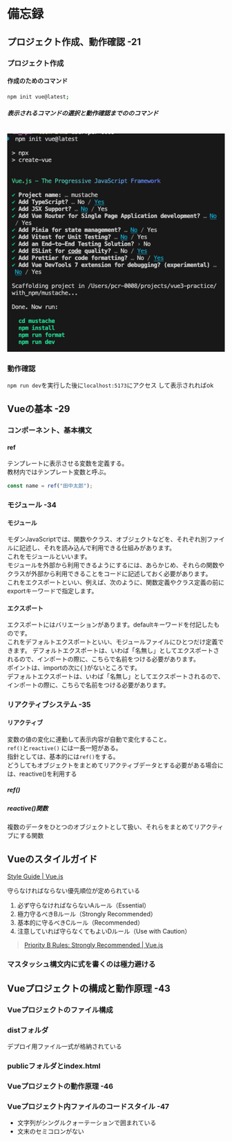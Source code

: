 # 備忘録

## プロジェクト作成、動作確認 -21

### プロジェクト作成

#### 作成のためのコマンド

```bash
npm init vue@latest;
```

##### 表示されるコマンドの選択と動作確認までののコマンド

```bash
```

![alt text](images/09-07_14_23_12.jpg)

### 動作確認

`npm run dev`を実行した後に`localhost:5173`にアクセス
して表示されればok

## Vueの基本 -29

### コンポーネント、基本構文

#### ref

テンプレートに表示させる変数を定義する。  
教材内ではテンプレート変数と呼ぶ。  
<!-- スクリプトブロックで定義した変数名でテンプレートブロックで利用できるようにする -->

```js
const name = ref("田中太郎");
```

### モジュール -34

#### モジュール

モダンJavaScriptでは、関数やクラス、オブジェクトなどを、それぞれ別ファイルに記述し、それを読み込んで利用できる仕組みがあります。  
これをモジュールといいます。  
モジュールを外部から利用できるようにするには、あらかじめ、それらの関数やクラスが外部から利用できることをコードに記述しておく必要があります。  
これをエクスポートといい、例えば、次のように、関数定義やクラス定義の前にexportキーワードで指定します。

#### エクスポート

エクスポートにはバリエーションがあります。defaultキーワードを付記したものです。  
これをデフォルトエクスポートといい、モジュールファイルにひとつだけ定義できます。
デフォルトエクスポートは、いわば「名無し」としてエクスポートされるので、インポートの際に、こちらで名前をつける必要があります。  
ポイントは、importの次に{ }がないところです。  
デフォルトエクスポートは、いわば「名無し」としてエクスポートされるので、インポートの際に、こちらで名前をつける必要があります。

### リアクティブシステム -35

#### リアクティブ

変数の値の変化に連動して表示内容が自動で変化すること。  
`ref()`と`reactive()` には一長一短がある。  
指針としては、基本的には`ref()`をする。  
どうしてもオブジェクトをまとめてリアクティブデータとする必要がある場合には、reactive()を利用する

##### ref()

##### reactive()関数

複数のデータをひとつのオブジェクトとして扱い、それらをまとめてリアクティブにする関数

## Vueのスタイルガイド

[Style Guide | Vue.js](https://vuejs.org/style-guide/)

守らなければならない優先順位が定められている

1. 必ず守らなければならないAルール（Essential）
1. 極力守るべきBルール（Strongly Recommended）
1. 基本的に守るべきCルール（Recommended）
1. 注意していれば守らなくてもよいDルール（Use with Caution）

> [Priority B Rules: Strongly Recommended | Vue.js](https://vuejs.org/style-guide/rules-strongly-recommended.html#simple-expressions-in-%E3%81%AA%E3%81%8A%E3%80%81%E3%81%93%E3%81%AE%E3%82%B9%E3%82%BF%E3%82%A4%E3%83%AB%E3%82%AC%E3%82%A4%E3%83%89%E3%81%AF%E3%80%81%E6%9C%AC%E6%9B%B8%E4%B8%AD%E3%81%A7%E3%82%82%E5%BF%85%E8%A6%81%E3%81%AB%E5%BF%9C%E3%81%98%E3%81%A6%E7%B4%B9%E4%BB%8B%E3%81%97%E3%81%A6%E3%81%84%E3%81%8D%E3%81%BE%E3%81%99%E3%80%82)

### マスタッシュ構文内に式を書くのは極力避ける

## Vueプロジェクトの構成と動作原理 -43

### Vueプロジェクトのファイル構成

### distフォルダ

デプロイ用ファイル一式が格納されている

### publicフォルダとindex.html

### Vueプロジェクトの動作原理 -46

### Vueプロジェクト内ファイルのコードスタイル -47

- 文字列がシングルクォーテーションで囲まれている
- 文末のセミコロンがない

